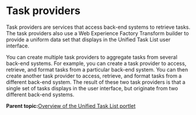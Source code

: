 # Task providers 

Task providers are services that access back-end systems to retrieve tasks. The task providers also use a Web Experience Factory Transform builder to provide a uniform data set that displays in the Unified Task List user interface.

You can create multiple task providers to aggregate tasks from several back-end systems. For example, you can create a task provider to access, retrieve, and format tasks from a particular back-end system. You can then create another task provider to access, retrieve, and format tasks from a different back-end system. The result of these two task providers is that a single set of tasks displays in the user interface, but originate from two different back-end systems.

**Parent topic:**[Overview of the Unified Task List portlet ](../integrate/ovw_utl.md)

